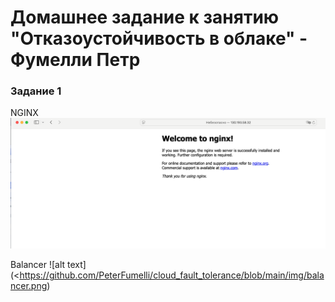 # Домашнее задание к занятию "Отказоустойчивость в облаке" - Фумелли Петр

### Задание 1



NGINX
![alt text](https://github.com/PeterFumelli/cloud_fault_tolerance/blob/main/img/nginx.png)

Balancer
![alt text](<https://github.com/PeterFumelli/cloud_fault_tolerance/blob/main/img/balancer.png)

